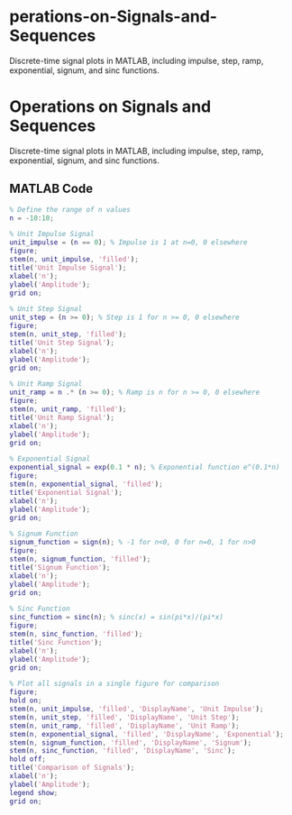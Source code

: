 # perations-on-Signals-and-Sequences
Discrete-time signal plots in MATLAB, including impulse, step, ramp, exponential, signum, and sinc functions.

# Operations on Signals and Sequences

Discrete-time signal plots in MATLAB, including impulse, step, ramp, exponential, signum, and sinc functions.

## MATLAB Code

```matlab
% Define the range of n values
n = -10:10;

% Unit Impulse Signal
unit_impulse = (n == 0); % Impulse is 1 at n=0, 0 elsewhere
figure;
stem(n, unit_impulse, 'filled');
title('Unit Impulse Signal');
xlabel('n');
ylabel('Amplitude');
grid on;

% Unit Step Signal
unit_step = (n >= 0); % Step is 1 for n >= 0, 0 elsewhere
figure;
stem(n, unit_step, 'filled');
title('Unit Step Signal');
xlabel('n');
ylabel('Amplitude');
grid on;

% Unit Ramp Signal
unit_ramp = n .* (n >= 0); % Ramp is n for n >= 0, 0 elsewhere
figure;
stem(n, unit_ramp, 'filled');
title('Unit Ramp Signal');
xlabel('n');
ylabel('Amplitude');
grid on;

% Exponential Signal
exponential_signal = exp(0.1 * n); % Exponential function e^(0.1*n)
figure;
stem(n, exponential_signal, 'filled');
title('Exponential Signal');
xlabel('n');
ylabel('Amplitude');
grid on;

% Signum Function
signum_function = sign(n); % -1 for n<0, 0 for n=0, 1 for n>0
figure;
stem(n, signum_function, 'filled');
title('Signum Function');
xlabel('n');
ylabel('Amplitude');
grid on;

% Sinc Function
sinc_function = sinc(n); % sinc(x) = sin(pi*x)/(pi*x)
figure;
stem(n, sinc_function, 'filled');
title('Sinc Function');
xlabel('n');
ylabel('Amplitude');
grid on;

% Plot all signals in a single figure for comparison
figure;
hold on;
stem(n, unit_impulse, 'filled', 'DisplayName', 'Unit Impulse');
stem(n, unit_step, 'filled', 'DisplayName', 'Unit Step');
stem(n, unit_ramp, 'filled', 'DisplayName', 'Unit Ramp');
stem(n, exponential_signal, 'filled', 'DisplayName', 'Exponential');
stem(n, signum_function, 'filled', 'DisplayName', 'Signum');
stem(n, sinc_function, 'filled', 'DisplayName', 'Sinc');
hold off;
title('Comparison of Signals');
xlabel('n');
ylabel('Amplitude');
legend show;
grid on;
